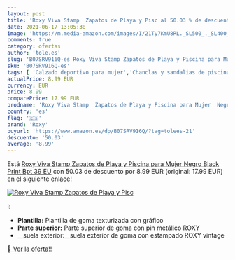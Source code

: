 ```yaml
---
layout: post
title: 'Roxy Viva Stamp  Zapatos de Playa y Pisc al 50.03 % de descuento'
date: 2021-06-17 13:05:38
image: 'https://m.media-amazon.com/images/I/21Ty7KmU8RL._SL500_._SL400_.jpg'
comments: true
category: ofertas
author: 'tole.es'
slug: 'B07SRV916Q-es Roxy Viva Stamp Zapatos de Playa y Piscina para Mujer...'
sku: 'B07SRV916Q-es'
tags: [ 'Calzado deportivo para mujer','Chanclas y sandalias de piscina para mujer','Zapatillas y calzado deportivo para mujer','Zapatos','Zapatos para mujer','Zapatos y complementos','roxy','zapatos', ]
actualPrice: 8.99 EUR
currency: EUR
price: 8.99
comparePrice: 17.99 EUR
prodname: 'Roxy Viva Stamp  Zapatos de Playa y Piscina para Mujer  Negro  Black Print Bpt   39 EU'
country: 'es'
flag: '🇪🇸'
brand: 'Roxy'
buyurl: 'https://www.amazon.es/dp/B07SRV916Q/?tag=tolees-21'
descuento: '50.03'
average: '8.99'
---
```


Está [Roxy Viva Stamp  Zapatos de Playa y Piscina para Mujer  Negro  Black Print Bpt   39 EU](https://www.amazon.es/dp/B07SRV916Q/?tag=tolees-21) con 50.03 de descuento por 8.99 EUR (original: 17.99 EUR) en el siguiente enlace!

[![Roxy Viva Stamp  Zapatos de Playa y Pisc](https://m.media-amazon.com/images/I/21Ty7KmU8RL._SL500_._SL400_.jpg)](https://www.amazon.es/dp/B07SRV916Q/?tag=tolees-21)

ℹ️:

- __Plantilla:__ Plantilla de goma texturizada con gráfico
- __Parte superior:__ Parte superior de goma con pin metálico ROXY
- __suela exterior:__suela exterior de goma con estampado ROXY vintage

[🛒 Ver la oferta!!](https://www.amazon.es/dp/B07SRV916Q/?tag=tolees-21)
